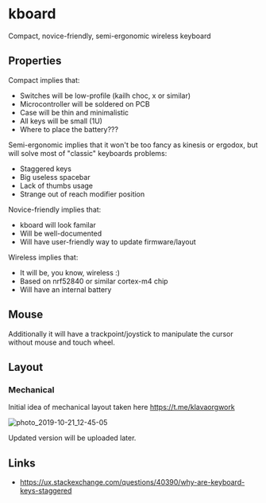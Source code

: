 # kboard
Compact, novice-friendly, semi-ergonomic wireless keyboard

## Properties

Compact implies that:
* Switches will be low-profile (kailh choc, x or similar)
* Microcontroller will be soldered on PCB
* Case will be thin and minimalistic
* All keys will be small (1U)
* Where to place the battery???

Semi-ergonomic implies that it won't be too fancy as kinesis or ergodox, but will solve most of "classic" keyboards problems:
* Staggered keys
* Big useless spacebar
* Lack of thumbs usage
* Strange out of reach modifier position

Novice-friendly implies that:
* kboard will look familar
* Will be well-documented
* Will have user-friendly way to update firmware/layout

Wireless implies that:
* It will be, you know, wireless :)
* Based on nrf52840 or similar cortex-m4 chip
* Will have an internal battery


## Mouse

Additionally it will have a trackpoint/joystick to manipulate the cursor without mouse and touch wheel.


## Layout

### Mechanical 

Initial idea of mechanical layout taken here https://t.me/klavaorgwork

![photo_2019-10-21_12-45-05](https://user-images.githubusercontent.com/1218615/67194905-a19b5600-f400-11e9-8cd4-13910685a099.jpg)

Updated version will be uploaded later.

## Links

* https://ux.stackexchange.com/questions/40390/why-are-keyboard-keys-staggered
